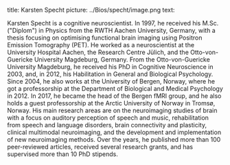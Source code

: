 title: Karsten Specht
picture: ../Bios/specht/image.png
text: 

Karsten Specht is a cognitive neuroscientist. In 1997, he received his M.Sc. ("Diplom") in Physics from the RWTH Aachen University, Germany, with a thesis focusing on optimising functional brain imaging using Positron Emission Tomography (PET). He worked as a neuroscientist at the University Hospital Aachen, the Research Centre Jülich, and the Otto-von-Guericke University Magdeburg, Germany. From the Otto-von-Guericke University Magdeburg, he received his PhD in Cognitive Neuroscience in 2003, and, in 2012, his Habilitation in General and Biological Psychology. Since 2004, he also works at the University of Bergen, Norway, where he got a professorship at the Department of Biological and Medical Psychology in 2012. In 2017, he became the head of the Bergen fMRI group, and he also holds a guest professorship at the Arctic University of Norway in Tromsø, Norway. His main research areas are on the neuroimaging studies of brain with a focus on auditory perception of speech and music, rehabilitation from speech and language disorders, brain connectivity and plasticity, clinical multimodal neuroimaging, and the development and implementation of new neuroimaging methods. Over the years, he published more than 100 peer-reviewed articles, received several research grants, and has supervised more than 10 PhD stipends.

